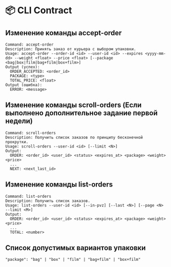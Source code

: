 # 📦 CLI Contract

## Изменение команды accept-order
```
Command: accept-order
Description: Принять заказ от курьера с выбором упаковки.
Usage: accept-order --order-id <id> --user-id <id> --expires <yyyy-mm-dd> --weight <float> --price <float> [--package <bag|box|film|bag+film|box+film>]
Output (успех):
  ORDER_ACCEPTED: <order_id>
  PACKAGE: <type>
  TOTAL_PRICE: <float>
Output (ошибка):
  ERROR: <message>
```

## Изменение команды scroll-orders (Если выполнено дополнительное задание первой недели)
```
Command: scroll-orders
Description: Получить список заказов по принципу бесконечной прокрутки.
Usage: scroll-orders --user-id <id> [--limit <N>]
Output:
  ORDER: <order_id> <user_id> <status> <expires_at> <package> <weight> <price>
  ...
  NEXT: <next_last_id>
```

## Изменение команды list-orders
```
Command: list-orders
Description: Получить список заказов.
Usage: list-orders --user-id <id> [--in-pvz] [--last <N>] [--page <N> --limit <M>]
Output:
  ORDER: <order_id> <user_id> <status> <expires_at> <package> <weight> <price>
  ...
  TOTAL: <number>
```

## Список допустимых вариантов упаковки
```
"package": "bag" | "box" | "film" | "bag+film" | "box+film"
```